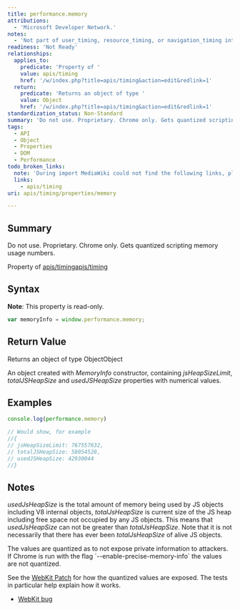 ```yaml
---
title: performance.memory
attributions:
  - 'Microsoft Developer Network.'
notes:
  - 'Not part of user_timing, resource_timing, or navigation_timing interfaces. Experimental; deletion candidate'
readiness: 'Not Ready'
relationships:
  applies_to:
    predicate: 'Property of '
    value: apis/timing
    href: '/w/index.php?title=apis/timing&action=edit&redlink=1'
  return:
    predicate: 'Returns an object of type '
    value: Object
    href: '/w/index.php?title=apis/timing&action=edit&redlink=1'
standardization_status: Non-Standard
summary: 'Do not use. Proprietary. Chrome only. Gets quantized scripting memory usage numbers.'
tags:
  - API
  - Object
  - Properties
  - DOM
  - Performance
todo_broken_links:
  note: 'During import MediaWiki could not find the following links, please fix and adjust this list.'
  links:
    - apis/timing
uri: apis/timing/properties/memory

---
```

## Summary

Do not use. Proprietary. Chrome only. Gets quantized scripting memory usage numbers.

Property of [apis/timing](/w/index.php?title=apis/timing&action=edit&redlink=1)[apis/timing](/w/index.php?title=apis/timing&action=edit&redlink=1)

## Syntax

**Note**: This property is read-only.

``` js
var memoryInfo = window.performance.memory;
```

## Return Value

Returns an object of type ObjectObject

An object created with *MemoryInfo* constructor, containing *jsHeapSizeLimit*, *totalJSHeapSize* and *usedJSHeapSize* properties with numerical values.

## Examples

``` js
console.log(performance.memory)

// Would show, for example
//{
// jsHeapSizeLimit: 767557632,
// totalJSHeapSize: 58054528,
// usedJSHeapSize: 42930044
//}
```

## Notes

*usedJsHeapSize* is the total amount of memory being used by JS objects including V8 internal objects, *totalJsHeapSize* is current size of the JS heap including free space not occupied by any JS objects. This means that *usedJsHeapSize* can not be greater than *totalJsHeapSize*. Note that it is not necessarily that there has ever been *totalJsHeapSize* of alive JS objects.

The values are quantized as to not expose private information to attackers. If Chrome is run with the flag \`--enable-precise-memory-info\` the values are not quantized.

 See the [WebKit Patch](https://bugs.webkit.org/attachment.cgi?id=154876&action=prettypatch) for how the quantized values are exposed. The tests in particular help explain how it works.

-   [WebKit bug](https://bugs.webkit.org/show_bug.cgi?id=86636)
